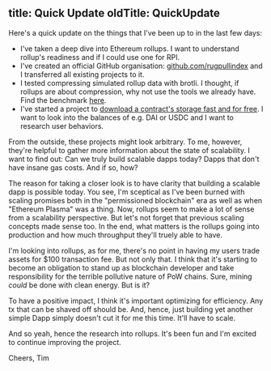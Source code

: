 title: Quick Update
oldTitle: QuickUpdate
---

Here's a quick update on the things that I've been up to in the last few
days:

- I've taken a deep dive into Ethereum rollups. I want to understand rollup's
  readiness and if I could use one for RPI.
- I've created an official GitHub organisation:
  [github.com/rugpullindex](https://github.com/rugpullindex) and I transferred
  all existing projects to it.
- I tested compressing simulated rollup data with brotli. I thought, if rollups
  are about compression, why not use the tools we already have. Find the
  benchmark
  [here](https://github.com/rugpullindex/rollups-calldata-compression).
- I've started a project to [download a contract's storage fast and for
  free](https://github.com/rugpullindex/contract-storage-downloader). I want to
  look into the balances of e.g. DAI or USDC and I want to research user
  behaviors.

From the outside, these projects might look arbitrary. To me, however, they're
helpful to gather more information about the state of scalability. I want to
find out: Can we truly build scalable dapps today?  Dapps that don't have
insane gas costs. And if so, how?

The reason for taking a closer look is to have clarity that building a scalable
dapp is possible today. You see, I'm sceptical as I've been burned with scaling
promises both in the "permissioned blockchain" era as well as when "Ethereum
Plasma" was a thing. Now, rollups seem to make a lot of sense from a
scalability perspective. But let's not forget that previous scaling concepts
made sense too. In the end, what matters is the rollups going into production
and how much throughput they'll truely able to have.

I'm looking into rollups, as for me, there's no point in having my users trade
assets for $100 transaction fee. But not only that. I think that it's starting
to become an obligation to stand up as blockchain developer and take
responsibility for the terrible pollutive nature of PoW chains. Sure, mining
*could* be done with clean energy. But is it?

To have a positive impact, I think it's important optimizing for efficiency.
Any tx that can be shaved off should be. And, hence, just building yet another
simple Dapp simply doesn't cut it for me this time. It'll have to scale.

And so yeah, hence the research into rollups. It's been fun and I'm excited to
continue improving the project.

Cheers,
Tim
